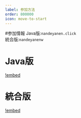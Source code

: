 ```yaml
---
label: 参加方法
order: 800000
icon: move-to-start
---
```

#参加情報
Java版:`nandeyanen.click`<br>
統合版:`nandeyanenw`

# Java版
[!embed](https://www.youtube.com/embed/SEdEkNtZfNg)

# 統合版
[!embed](https://www.youtube.com/embed/Pc1ZyQN20vM)
